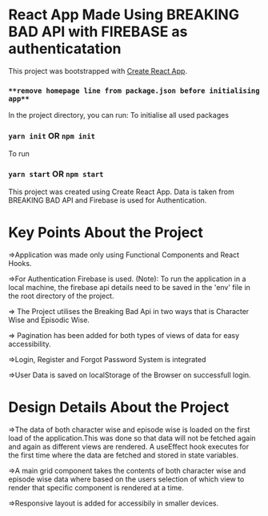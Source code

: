 # React App Made Using BREAKING BAD API with FIREBASE as authenticatation

This project was bootstrapped with [Create React App](https://github.com/facebook/create-react-app).

### `**remove homepage line from package.json before initialising app**`

In the project directory, you can run:
To initialise all used packages
### `yarn init` OR `npm init`
To run
### `yarn start` OR `npm start`

This project was created using Create React App. Data is taken from BREAKING BAD API and Firebase is used for Authentication.

# Key Points About the Project

=>Application was made only using Functional Components and React Hooks. 

=>For Authentication Firebase is used. (Note): To run the application in a local machine, the firebase api details need to be saved in the 'env' file in the root directory of the project.

=> The Project utilises the Breaking Bad Api in two ways that is Character Wise and Episodic Wise.

=> Pagination has been added for both types of views of data for easy accessibility.

=>Login, Register and Forgot Password System is integrated

=>User Data is saved on localStorage of the Browser on successfull login.


# Design Details About the Project

=>The data of both character wise and episode wise is loaded on the first load of the application.This was done so that data will not be fetched again and again as different views are rendered. A useEffect hook executes for the first time where the data are fetched and stored in state variables.

=>A main grid component takes the contents of both character wise and episode wise data where based on the users selection of which view to render that specific component is rendered at a time.

=>Responsive layout is added for accessibily in smaller devices.

